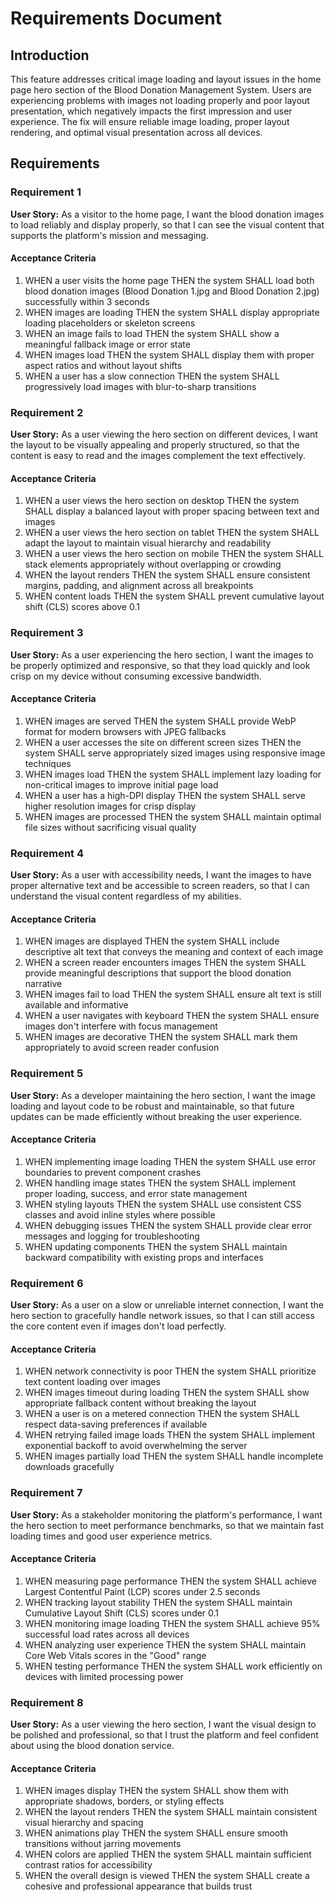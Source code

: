# Requirements Document

## Introduction

This feature addresses critical image loading and layout issues in the home page hero section of the Blood Donation Management System. Users are experiencing problems with images not loading properly and poor layout presentation, which negatively impacts the first impression and user experience. The fix will ensure reliable image loading, proper layout rendering, and optimal visual presentation across all devices.

## Requirements

### Requirement 1

**User Story:** As a visitor to the home page, I want the blood donation images to load reliably and display properly, so that I can see the visual content that supports the platform's mission and messaging.

#### Acceptance Criteria

1. WHEN a user visits the home page THEN the system SHALL load both blood donation images (Blood Donation 1.jpg and Blood Donation 2.jpg) successfully within 3 seconds
2. WHEN images are loading THEN the system SHALL display appropriate loading placeholders or skeleton screens
3. WHEN an image fails to load THEN the system SHALL show a meaningful fallback image or error state
4. WHEN images load THEN the system SHALL display them with proper aspect ratios and without layout shifts
5. WHEN a user has a slow connection THEN the system SHALL progressively load images with blur-to-sharp transitions

### Requirement 2

**User Story:** As a user viewing the hero section on different devices, I want the layout to be visually appealing and properly structured, so that the content is easy to read and the images complement the text effectively.

#### Acceptance Criteria

1. WHEN a user views the hero section on desktop THEN the system SHALL display a balanced layout with proper spacing between text and images
2. WHEN a user views the hero section on tablet THEN the system SHALL adapt the layout to maintain visual hierarchy and readability
3. WHEN a user views the hero section on mobile THEN the system SHALL stack elements appropriately without overlapping or crowding
4. WHEN the layout renders THEN the system SHALL ensure consistent margins, padding, and alignment across all breakpoints
5. WHEN content loads THEN the system SHALL prevent cumulative layout shift (CLS) scores above 0.1

### Requirement 3

**User Story:** As a user experiencing the hero section, I want the images to be properly optimized and responsive, so that they load quickly and look crisp on my device without consuming excessive bandwidth.

#### Acceptance Criteria

1. WHEN images are served THEN the system SHALL provide WebP format for modern browsers with JPEG fallbacks
2. WHEN a user accesses the site on different screen sizes THEN the system SHALL serve appropriately sized images using responsive image techniques
3. WHEN images load THEN the system SHALL implement lazy loading for non-critical images to improve initial page load
4. WHEN a user has a high-DPI display THEN the system SHALL serve higher resolution images for crisp display
5. WHEN images are processed THEN the system SHALL maintain optimal file sizes without sacrificing visual quality

### Requirement 4

**User Story:** As a user with accessibility needs, I want the images to have proper alternative text and be accessible to screen readers, so that I can understand the visual content regardless of my abilities.

#### Acceptance Criteria

1. WHEN images are displayed THEN the system SHALL include descriptive alt text that conveys the meaning and context of each image
2. WHEN a screen reader encounters images THEN the system SHALL provide meaningful descriptions that support the blood donation narrative
3. WHEN images fail to load THEN the system SHALL ensure alt text is still available and informative
4. WHEN a user navigates with keyboard THEN the system SHALL ensure images don't interfere with focus management
5. WHEN images are decorative THEN the system SHALL mark them appropriately to avoid screen reader confusion

### Requirement 5

**User Story:** As a developer maintaining the hero section, I want the image loading and layout code to be robust and maintainable, so that future updates can be made efficiently without breaking the user experience.

#### Acceptance Criteria

1. WHEN implementing image loading THEN the system SHALL use error boundaries to prevent component crashes
2. WHEN handling image states THEN the system SHALL implement proper loading, success, and error state management
3. WHEN styling layouts THEN the system SHALL use consistent CSS classes and avoid inline styles where possible
4. WHEN debugging issues THEN the system SHALL provide clear error messages and logging for troubleshooting
5. WHEN updating components THEN the system SHALL maintain backward compatibility with existing props and interfaces

### Requirement 6

**User Story:** As a user on a slow or unreliable internet connection, I want the hero section to gracefully handle network issues, so that I can still access the core content even if images don't load perfectly.

#### Acceptance Criteria

1. WHEN network connectivity is poor THEN the system SHALL prioritize text content loading over images
2. WHEN images timeout during loading THEN the system SHALL show appropriate fallback content without breaking the layout
3. WHEN a user is on a metered connection THEN the system SHALL respect data-saving preferences if available
4. WHEN retrying failed image loads THEN the system SHALL implement exponential backoff to avoid overwhelming the server
5. WHEN images partially load THEN the system SHALL handle incomplete downloads gracefully

### Requirement 7

**User Story:** As a stakeholder monitoring the platform's performance, I want the hero section to meet performance benchmarks, so that we maintain fast loading times and good user experience metrics.

#### Acceptance Criteria

1. WHEN measuring page performance THEN the system SHALL achieve Largest Contentful Paint (LCP) scores under 2.5 seconds
2. WHEN tracking layout stability THEN the system SHALL maintain Cumulative Layout Shift (CLS) scores under 0.1
3. WHEN monitoring image loading THEN the system SHALL achieve 95% successful load rates across all devices
4. WHEN analyzing user experience THEN the system SHALL maintain Core Web Vitals scores in the "Good" range
5. WHEN testing performance THEN the system SHALL work efficiently on devices with limited processing power

### Requirement 8

**User Story:** As a user viewing the hero section, I want the visual design to be polished and professional, so that I trust the platform and feel confident about using the blood donation service.

#### Acceptance Criteria

1. WHEN images display THEN the system SHALL show them with appropriate shadows, borders, or styling effects
2. WHEN the layout renders THEN the system SHALL maintain consistent visual hierarchy and spacing
3. WHEN animations play THEN the system SHALL ensure smooth transitions without jarring movements
4. WHEN colors are applied THEN the system SHALL maintain sufficient contrast ratios for accessibility
5. WHEN the overall design is viewed THEN the system SHALL create a cohesive and professional appearance that builds trust